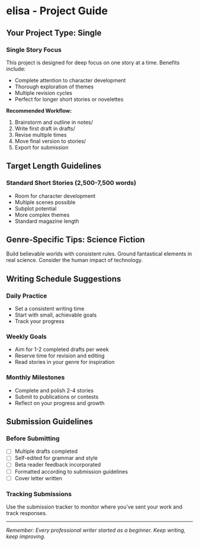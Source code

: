 # elisa - Project Guide

## Your Project Type: Single

### Single Story Focus

This project is designed for deep focus on one story at a time. Benefits include:
- Complete attention to character development
- Thorough exploration of themes
- Multiple revision cycles
- Perfect for longer short stories or novelettes

**Recommended Workflow:**
1. Brainstorm and outline in notes/
2. Write first draft in drafts/
3. Revise multiple times
4. Move final version to stories/
5. Export for submission

## Target Length Guidelines

### Standard Short Stories (2,500-7,500 words)
- Room for character development
- Multiple scenes possible
- Subplot potential
- More complex themes
- Standard magazine length

## Genre-Specific Tips: Science Fiction

Build believable worlds with consistent rules. Ground fantastical elements in real science. Consider the human impact of technology.

## Writing Schedule Suggestions

### Daily Practice
- Set a consistent writing time
- Start with small, achievable goals
- Track your progress

### Weekly Goals
- Aim for 1-2 completed drafts per week
- Reserve time for revision and editing
- Read stories in your genre for inspiration

### Monthly Milestones
- Complete and polish 2-4 stories
- Submit to publications or contests
- Reflect on your progress and growth

## Submission Guidelines

### Before Submitting
- [ ] Multiple drafts completed
- [ ] Self-edited for grammar and style
- [ ] Beta reader feedback incorporated
- [ ] Formatted according to submission guidelines
- [ ] Cover letter written

### Tracking Submissions
Use the submission tracker to monitor where you've sent your work and track responses.

---

*Remember: Every professional writer started as a beginner. Keep writing, keep improving.*
